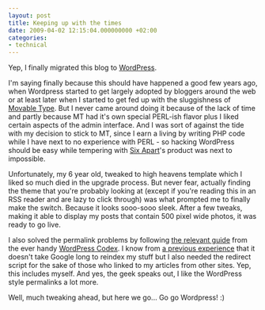 ```yaml
---
layout: post
title: Keeping up with the times
date: 2009-04-02 12:15:04.000000000 +02:00
categories:
- technical
---
```

Yep, I finally migrated this blog to <a href="http://wordpress.com">WordPress</a>.

I'm saying finally because this should have happened a good few years ago, when Wordpress started to get largely adopted by bloggers around the web or at least later when I started to get fed up with the sluggishness of <a href="http://www.movabletype.org">Movable Type</a>. But I never came around doing it because of the lack of time and partly because MT had it's own special PERL-ish flavor plus I liked certain aspects of the admin interface. And I was sort of against the tide with my decision to stick to MT, since I earn a living by writing PHP code while I have next to no experience with PERL - so hacking WordPress should be easy while tempering with <a href="http://www.sixapart.com">Six Apart</a>'s product was next to impossible.

Unfortunately, my 6 year old, tweaked to high heavens template which I liked so much died in the upgrade process. But never fear, actually finding the theme that you're probably looking at (except if you're reading this in an RSS reader and are lazy to click through) was what prompted me to finally make the switch. Because it looks sooo-sooo sleek. After a few tweaks, making it able to display my posts that contain 500 pixel wide photos, it was ready to go live.

I also solved the permalink problems by following <a href="http://codex.wordpress.org/Importing_from_Movable_Type_to_WordPress">the relevant guide</a> from the ever handy <a href="http://codex.wordpress.org">WordPress Codex</a>. I know from <a href="http://www.rusiczki.net/2006/01/06/latest-site-updates/">a previous experience</a> that it doesn't take Google long to reindex my stuff but I also needed the redirect script for the sake of those who linked to my articles from other sites. Yep, this includes myself. And yes, the geek speaks out, I like the WordPress style permalinks a lot more.

Well, much tweaking ahead, but here we go... Go go Wordpress! :)
